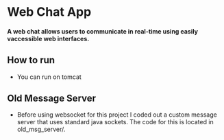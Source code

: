 # Web Chat App

#### A web chat allows users to communicate in real-time using easily vaccessible web interfaces.


## How to run
- You can run on tomcat

## Old Message Server
- Before using websocket for this project I coded out a custom message server that uses standard java sockets. The code for this is located in old_msg_server/.



